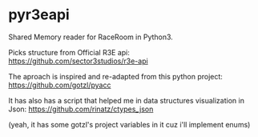 # pyr3eapi

Shared Memory reader for RaceRoom in Python3.


Picks structure from Official R3E api:
https://github.com/sector3studios/r3e-api

The aproach is inspired and re-adapted from this python project:
https://github.com/gotzl/pyacc

It has also has a script that helped me in data structures visualization in Json:
https://github.com/rinatz/ctypes_json


(yeah, it has some gotzl's project variables in it cuz i'll implement enums)
